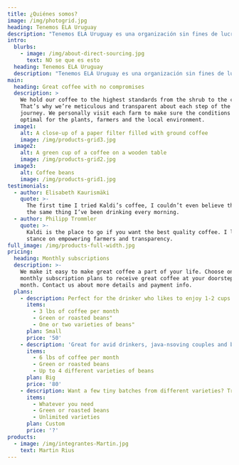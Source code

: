 ```yaml
---
title: ¿Quiénes somos?
image: /img/photogrid.jpg
heading: Tenemos ELA Uruguay
description: "Tenemos ELA Uruguay es una organización sin fines de lucro compuesta por personas afectadas con Esclerosis Lateral Amiotrófica, familiares y amigos. \r\n\nLa misión principal es la de mejorar la calidad de vida tanto del afectado como de su familia y cuidadores. \r\n\nPara ello los objetivos y actividades incluyen:\r\n\n\\-\tBrindar información, atención y apoyo social y legal a las personas afectadas, sus familias y cuidadores.\r\n\n\\-\tAcompañar los procesos médicos para avanzar en los cuidados y tratamientos multidisciplinarios; así como promover la capacitación permanente.\r\n\n\\-\tArticular con los actores sociales y gubernamentales de las diferentes áreas temáticas que abarca la ELA: Salud, Cuidados Paliativos y Discapacidad.  \r\n\n\\-\tGenerar y difundir conocimiento sobre la ELA en la comunidad.\r\n\n\\-\tPromover y colaborar con la investigación local e internacional en ELA.  \r\n\nLa Fundación Tenemos ELA Uruguay* no recibe subvenciones de ningún tipo por lo cual se financia exclusivamente a través de donaciones. \r\n\n (*)En noviembre de 2015 iniciamos la gestión ante el Ministerio de Educación y Cultura (MEC) para configurar el estatuto de fundación.  Trámite 394/15"
intro:
  blurbs:
    - image: /img/about-direct-sourcing.jpg
      text: NO se que es esto
  heading: Tenemos ELA Uruguay
  description: "Tenemos ELA Uruguay es una organización sin fines de lucro compuesta por personas afectadas con Esclerosis Lateral Amiotrófica, familiares y amigos. La misión principal es la de mejorar la calidad de vida tanto del afectado como de su familia y cuidadores. Para ello los objetivos y actividades incluyen:\\-\tBrindar información, atención y apoyo social y legal a las personas afectadas, sus familias y cuidadores.\\-\tAcompañar los procesos médicos para avanzar en los cuidados y tratamientos multidisciplinarios; así como promover la capacitación permanente.\\-\tArticular con los actores sociales y gubernamentales de las diferentes áreas temáticas que abarca la ELA: Salud, Cuidados Paliativos y Discapacidad.  \\-\tGenerar y difundir conocimiento sobre la ELA en la comunidad.\\-\tPromover y colaborar con la investigación local e internacional en ELA.  La Fundación Tenemos ELA Uruguay* no recibe subvenciones de ningún tipo por lo cual se financia exclusivamente a través de donaciones.  (*)En noviembre de 2015 iniciamos la gestión ante el Ministerio de Educación y Cultura (MEC) para configurar el estatuto de fundación.  Trámite 394/15"
main:
  heading: Great coffee with no compromises
  description: >
    We hold our coffee to the highest standards from the shrub to the cup.
    That’s why we’re meticulous and transparent about each step of the coffee’s
    journey. We personally visit each farm to make sure the conditions are
    optimal for the plants, farmers and the local environment.
  image1:
    alt: A close-up of a paper filter filled with ground coffee
    image: /img/products-grid3.jpg
  image2:
    alt: A green cup of a coffee on a wooden table
    image: /img/products-grid2.jpg
  image3:
    alt: Coffee beans
    image: /img/products-grid1.jpg
testimonials:
  - author: Elisabeth Kaurismäki
    quote: >-
      The first time I tried Kaldi’s coffee, I couldn’t even believe that was
      the same thing I’ve been drinking every morning.
  - author: Philipp Trommler
    quote: >-
      Kaldi is the place to go if you want the best quality coffee. I love their
      stance on empowering farmers and transparency.
full_image: /img/products-full-width.jpg
pricing:
  heading: Monthly subscriptions
  description: >-
    We make it easy to make great coffee a part of your life. Choose one of our
    monthly subscription plans to receive great coffee at your doorstep each
    month. Contact us about more details and payment info.
  plans:
    - description: Perfect for the drinker who likes to enjoy 1-2 cups per day.
      items:
        - 3 lbs of coffee per month
        - Green or roasted beans"
        - One or two varieties of beans"
      plan: Small
      price: '50'
    - description: 'Great for avid drinkers, java-nsoving couples and bigger crowds'
      items:
        - 6 lbs of coffee per month
        - Green or roasted beans
        - Up to 4 different varieties of beans
      plan: Big
      price: '80'
    - description: Want a few tiny batches from different varieties? Try our custom plan
      items:
        - Whatever you need
        - Green or roasted beans
        - Unlimited varieties
      plan: Custom
      price: '?'
products:
  - image: /img/integrantes-Martin.jpg
    text: Martin Rius
---
```


